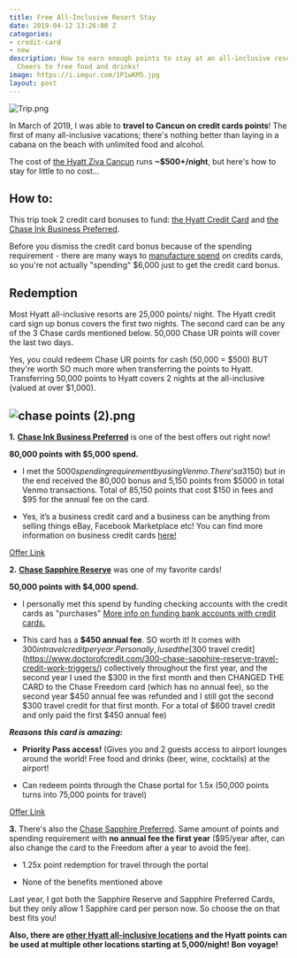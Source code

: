 ```yaml
---
title: Free All-Inclusive Resort Stay
date: 2019-04-12 13:26:00 Z
categories:
- credit-card
- new
description: How to earn enough points to stay at an all-inclusive resort for free!
  Cheers to free food and drinks!
image: https://i.imgur.com/1P1wKM5.jpg
layout: post
---
```


![Trip.png](/uploads/Trip.png)

In March of 2019, I was able to **travel to Cancun on credit cards points**! The first of many all-inclusive vacations; there's nothing better than laying in a cabana on the beach with unlimited food and alcohol.

The cost of [the Hyatt Ziva Cancun](https://www.hyatt.com/en-US/hotel/mexico/hyatt-ziva-cancun/canif) runs **\~$500\+/night**, but here's how to stay for little to no cost...

## **How to:**

This trip took 2 credit card bonuses to fund: [the Hyatt Credit Card](https://www.referyourchasecard.com/205/DC04ED4R6K) and [the Chase Ink Business Preferred](https://www.referyourchasecard.com/21/GJ60F1V8IO).

Before you dismiss the credit card bonus because of the spending requirement - there are many ways to [manufacture spend](https://frequentmiler.boardingarea.com/manufactured-spending-complete-guide/) on credits cards, so you're not actually "spending" $6,000 just to get the credit card bonus.

## **Redemption**

Most Hyatt all-inclusive resorts are 25,000 points/ night. The Hyatt credit card sign up bonus covers the first two nights. The second card can be any of the 3 Chase cards mentioned below. 50,000 Chase UR points will cover the last two days.

Yes, you could redeem Chase UR points for cash (50,000 = $500) BUT they're worth SO much more when transferring the points to Hyatt. Transferring 50,000 points to Hyatt covers 2 nights at the all-inclusive (valued at over $1,000).



## ![chase points (2).png](/uploads/chase%20points%20(2).png)

**1.** **[Chase Ink Business Preferred](https://www.referyourchasecard.com/21/GJ60F1V8IO)** is one of the best offers out right now!

**80,000 points with $5,000 spend.**

* I met the $5000 spending requirement by using Venmo. There’s a 3% fee on Venmo for using a credit card ($150) but in the end received the 80,000 bonus and 5,150 points from $5000 in total Venmo transactions. Total of 85,150 points that cost $150 in fees and $95 for the annual fee on the card.

* Yes, it’s a business credit card and a business can be anything from selling things eBay, Facebook Marketplace etc! You can find more information on business credit cards [here!](https://www.reddit.com/r/churning/wiki/index#wiki_how_to_get_a_business_card_without_a_business.3F)

[Offer Link](https://www.referyourchasecard.com/21/GJ60F1V8IO)

**2.** **[Chase Sapphire Reserve](https://creditcards.chase.com/rewards-credit-cards/chase-sapphire-reserve)** was one of my favorite cards!

**50,000 points with $4,000 spend.**

* I personally met this spend by funding checking accounts with the credit cards as "purchases" [More info on funding bank accounts with credit cards.](https://www.doctorofcredit.com/does-funding-a-bank-account-with-a-credit-card-count-as-a-purchase-or-cash-advance/)

* This card has a **$450 annual fee**. SO worth it! It comes with $300 in travel credit per year. Personally, I used the [$300 travel credit](https://www.doctorofcredit.com/300-chase-sapphire-reserve-travel-credit-work-triggers/) collectively throughout the first year, and the second year I used the $300 in the first month and then CHANGED THE CARD to the Chase Freedom card (which has no annual fee), so the second year $450 annual fee was refunded and I still got the second $300 travel credit for that first month. For a total of $600 travel credit and only paid the first $450 annual fee)

***Reasons this card is amazing:***

* **Priority Pass access!** (Gives you and 2 guests access to airport lounges around the world! Free food and drinks (beer, wine, cocktails) at the airport!

* Can redeem points through the Chase portal for 1.5x (50,000 points turns into 75,000 points for travel)

[Offer Link](https://creditcards.chase.com/rewards-credit-cards/chase-sapphire-reserve)

**3.** There's also the [Chase Sapphire Preferred](https://creditcards.chase.com/rewards-credit-cards/chase-sapphire-preferred). Same amount of points and spending requirement with **no annual fee the first year** ($95/year after, can also change the card to the Freedom after a year to avoid the fee).

* 1.25x point redemption for travel through the portal

* None of the benefits mentioned above

Last year, I got both the Sapphire Reserve and Sapphire Preferred Cards, but they only allow 1 Sapphire card per person now. So choose the on that best fits you!

**Also, there are [other Hyatt all-inclusive locations](https://www.hyatt.com/brands/all-inclusive) and the Hyatt points can be used at multiple other locations starting at 5,000/night! 
Bon voyage!**